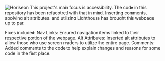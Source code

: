 ![Horiseon](https://user-images.githubusercontent.com/84740306/147780503-aa56cc72-8677-481c-87e7-725057f6d4b2.PNG)
This project's main focus is accessibility. The code in this repository has been refacotred with that in mind. Inserting comments, applying alt attributes, and utilizing Lighthouse has brought this webpage up to par.

Fixes included:
Nav Links: Ensured navigation items linked to their respective portion of the webpage.
Alt Attributes: Inserted alt attributes to allow those who use screen readers to utilize the entire page.
Comments: Added comments to the code to help explain changes and reasons for some code in the first place.
